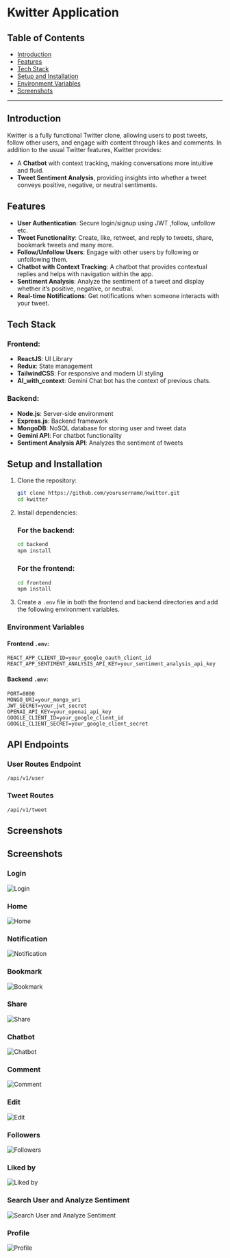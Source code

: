 # Kwitter Application

## Table of Contents
- [Introduction](#introduction)
- [Features](#features)
- [Tech Stack](#tech-stack)
- [Setup and Installation](#setup-and-installation)
- [Environment Variables](#environment-variables)
- [Screenshots](#screenshots)

---

## Introduction
Kwitter is a fully functional Twitter clone, allowing users to post tweets, follow other users, and engage with content through likes and comments. In addition to the usual Twitter features, Kwitter provides:
- A **Chatbot** with context tracking, making conversations more intuitive and fluid.
- **Tweet Sentiment Analysis**, providing insights into whether a tweet conveys positive, negative, or neutral sentiments.

## Features
- **User Authentication**: Secure login/signup using JWT ,follow, unfollow etc.
- **Tweet Functionality**: Create, like, retweet, and reply to tweets, share, bookmark tweets and many more.
- **Follow/Unfollow Users**: Engage with other users by following or unfollowing them.
- **Chatbot with Context Tracking**: A chatbot that provides contextual replies and helps with navigation within the app.
- **Sentiment Analysis**: Analyze the sentiment of a tweet and display whether it’s positive, negative, or neutral.
- **Real-time Notifications**: Get notifications when someone interacts with your tweet.

## Tech Stack
### Frontend:
- **ReactJS**: UI Library
- **Redux**: State management
- **TailwindCSS**: For responsive and modern UI styling
- **AI_with_context**: Gemini Chat bot has the context of previous chats.

### Backend:
- **Node.js**: Server-side environment
- **Express.js**: Backend framework
- **MongoDB**: NoSQL database for storing user and tweet data
- **Gemini API**: For chatbot functionality
- **Sentiment Analysis API**: Analyzes the sentiment of tweets

## Setup and Installation
1. Clone the repository:
    ```bash
    git clone https://github.com/yourusername/kwitter.git
    cd kwitter
    ```

2. Install dependencies:
    ### For the backend:
    ```bash
    cd backend
    npm install
    ```

    ### For the frontend:
    ```bash
    cd frontend
    npm install
    ```

3. Create a `.env` file in both the frontend and backend directories and add the following environment variables.

### Environment Variables

#### Frontend `.env`:
```env
REACT_APP_CLIENT_ID=your_google_oauth_client_id
REACT_APP_SENTIMENT_ANALYSIS_API_KEY=your_sentiment_analysis_api_key
```
#### Backend `.env`:
```env
PORT=8000
MONGO_URI=your_mongo_uri
JWT_SECRET=your_jwt_secret
OPENAI_API_KEY=your_openai_api_key
GOOGLE_CLIENT_ID=your_google_client_id
GOOGLE_CLIENT_SECRET=your_google_client_secret
```
## API Endpoints

### User Routes Endpoint
 `/api/v1/user`

### Tweet Routes
`/api/v1/tweet`

## Screenshots

## Screenshots
### Login
![Login](./preview/Login.png)  

### Home
![Home](./preview/Home.png)  

### Notification
![Notification](./preview/Notification.png)  

### Bookmark
![Bookmark](./preview/Bookmark.png)  

### Share
![Share](./preview/Share.png)  

### Chatbot
![Chatbot](./preview/chatBot.png)  

### Comment
![Comment](./preview/Comment.png)  

### Edit
![Edit](./preview/Edit.png)  

### Followers
![Followers](./preview/FollowUnfollowLsit.png)  

### Liked by
![Liked by](./preview/Liked%20by.png)  

### Search User and Analyze Sentiment
![Search User and Analyze Sentiment](./preview/tweetAnalyse_search_user_etc.png)  

### Profile
![Profile](./preview/profile.png)


